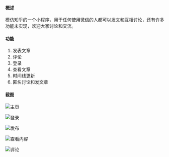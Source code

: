 #### 概述

模仿知乎的一个小程序，用于任何使用微信的人都可以发文和互相讨论，还有许多功能未实现，欢迎大家讨论和交流。

#### 功能

1. 发表文章
2. 评论
3. 登录
4. 查看文章
5. 时间线更新
6. 匿名讨论和发文章


#### 截图
![主页](http://upload-images.jianshu.io/upload_images/606862-db4a1274668bf94a.png?imageMogr2/auto-orient/strip%7CimageView2/2/w/1240)

![登录](http://upload-images.jianshu.io/upload_images/606862-4b2ae153310e1c01.png?imageMogr2/auto-orient/strip%7CimageView2/2/w/1240)


![发布](http://upload-images.jianshu.io/upload_images/606862-b99896759a7307c8.png?imageMogr2/auto-orient/strip%7CimageView2/2/w/1240)

![查看内容](http://upload-images.jianshu.io/upload_images/606862-e0b525def712b97e.png?imageMogr2/auto-orient/strip%7CimageView2/2/w/1240)

![评论](http://upload-images.jianshu.io/upload_images/606862-6b26b5fa6e71ce4f.png?imageMogr2/auto-orient/strip%7CimageView2/2/w/1240)

























